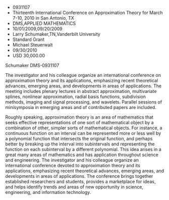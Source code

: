 
* 0931107
* Thirteenth International Conference on Approximation Theory for March 7-10, 2010 in San Antonio, TX
* DMS,APPLIED MATHEMATICS
* 10/01/2009,09/20/2009
* Larry Schumaker,TN,Vanderbilt University
* Standard Grant
* Michael Steuerwalt
* 09/30/2010
* USD 30,000.00

Schumaker DMS-0931107

The investigator and his colleague organize an international conference on
approximation theory and its applications, emphasizing recent theoretical
advances, emerging areas, and developments in areas of applications. The meeting
includes plenary lectures in abstract approximation, multivariate splines,
nonlinear approximation, radial basis functions, subdivision methods, imaging
and signal processing, and wavelets. Parallel sessions of minisymposia in
emerging areas and of contributed papers are included.

Roughly speaking, approximation theory is an area of mathematics that seeks
effective representations of one sort of mathematical object by a combination of
other, simpler sorts of mathematical objects. For instance, a continuous
function on an interval can be represented more or less well by a polynomial
function that intersects the original function, and perhaps better by breaking
up the interval into subintervals and representing the function on each
subinterval by a different polynomial. This idea arises in a great many areas of
mathematics and has application throughout science and engineering. The
investigator and his colleague organize an international conference devoted to
approximation theory and its applications, emphasizing recent theoretical
advances, emerging areas, and developments in areas of applications. The
conference brings together established researchers and students, provides a
marketplace for ideas, and helps identify trends and areas of new opportunity in
science, engineering, and information technology.
